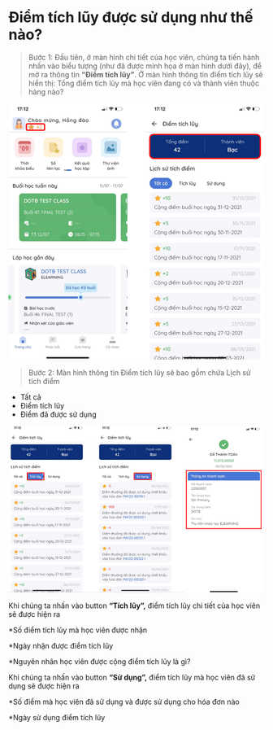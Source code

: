 # Điểm tích lũy được sử dụng như thế nào?

> Bước 1: Đầu tiên, ở màn hình chi tiết của học viên, chúng ta tiến hành nhấn vào biểu tượng  (như đã được minh họa ở màn hình dưới đây), để mở ra thông tin **“Điểm tích lũy”**. Ở màn hình thông tin điểm tích lũy sẽ hiển thị: Tổng điểm tích lũy mà học viên đang có và thành viên thuộc hàng nào?

![](<../../.gitbook/assets/image (113).png>)

> Bước 2: Màn hình thông tin Điểm tích lũy sẽ bao gồm chứa Lịch sử tích điểm

* Tất cả
* Điểm tích lũy
* Điểm đã được sử dụng

![](<../../.gitbook/assets/image (117).png>)

Khi chúng ta nhấn vào button **“Tích lũy”,** điểm tích lũy chi tiết của học viên sẽ được hiện ra

\*Số điểm tích lũy mà học viên được nhận

\*Ngày nhận được điểm tích lũy

\*Nguyên nhân học viên được cộng điểm tích lũy là gì?

Khi chúng ta nhấn vào button **“Sử dụng”,** điểm tích lũy mà học viên đã sử dụng sẽ được hiện ra

&#x20;\*Số điểm mà học viên đã sử dụng và được sử dụng cho hóa đơn nào

&#x20;\*Ngày sử dụng điểm tích lũy
